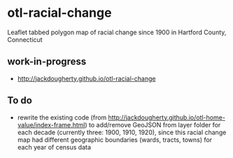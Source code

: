 # otl-racial-change
Leaflet tabbed polygon map of racial change since 1900 in Hartford County, Connecticut

## work-in-progress
- http://jackdougherty.github.io/otl-racial-change

## To do
- rewrite the existing code (from http://jackdougherty.github.io/otl-home-value/index-frame.html) to add/remove GeoJSON from layer folder for each decade (currently three: 1900, 1910, 1920), since this racial change map had different geographic boundaries (wards, tracts, towns) for each year of census data
